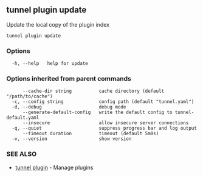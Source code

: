 ## tunnel plugin update

Update the local copy of the plugin index

```
tunnel plugin update
```

### Options

```
  -h, --help   help for update
```

### Options inherited from parent commands

```
      --cache-dir string          cache directory (default "/path/to/cache")
  -c, --config string             config path (default "tunnel.yaml")
  -d, --debug                     debug mode
      --generate-default-config   write the default config to tunnel-default.yaml
      --insecure                  allow insecure server connections
  -q, --quiet                     suppress progress bar and log output
      --timeout duration          timeout (default 5m0s)
  -v, --version                   show version
```

### SEE ALSO

* [tunnel plugin](tunnel_plugin.md)	 - Manage plugins

